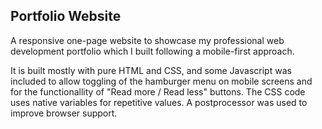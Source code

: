 ## Portfolio Website

A responsive one-page website to showcase my professional web development portfolio which I built following a mobile-first approach. 

It is built mostly with pure HTML and CSS, and some Javascript was included to allow toggling of the hamburger menu on mobile screens and for the functionallity of "Read more / Read less" buttons. The CSS code uses native variables for repetitive values. A postprocessor was used to improve browser support.
